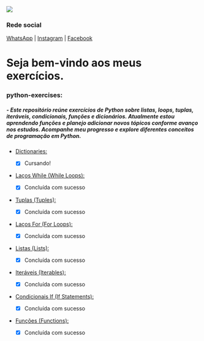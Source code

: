 ![](https://i.pinimg.com/236x/f4/40/d8/f440d8b7c9c938bcddff063ed9caecc8.jpg)

### Rede social
[WhatsApp](https://wa.me/5562993261835?text=Vim%20atrav%C3%A9s%20do%20GitHub) |
[Instagram](https://www.instagram.com/dheemis_sampaio062/) |
[Facebook](https://www.facebook.com/representante44062)

# Seja bem-vindo aos meus exercícios.
### python-exercises:
##### -  _Este repositório reúne exercícios de Python sobre listas, loops, tuplas, iteráveis, condicionais, funções e dicionários. Atualmente estou aprendendo funções e planejo adicionar novos tópicos conforme avanço nos estudos. Acompanhe meu progresso e explore diferentes conceitos de programação em Python._


- [Dictionaries:](https://github.com/DhemInPy/python-exercises/tree/main/dictionaries)
  - [X] Cursando!


- [Laços While (While Loops):](https://github.com/DhemInPy/python-exercises/tree/main/while_loops)
  - [X] Concluída com sucesso

  
- [Tuplas (Tuples):](https://github.com/DhemInPy/python-exercises/tree/main/tuples)
  - [X] Concluída com sucesso
  

- [Laços For (For Loops): ](https://github.com/DhemInPy/python-exercises/blob/main/for_loops/For.py)
  - [X] Concluída com sucesso
  

- [Listas (Lists):](https://github.com/DhemInPy/python-exercises/tree/main/lists)
  - [X] Concluída com sucesso
  

- [Iteráveis (Iterables):](https://github.com/DhemInPy/python-exercises/tree/main/iterables)
  - [X] Concluída com sucesso
  


- [Condicionais If (If Statements):](https://github.com/DhemInPy/python-exercises/tree/main/if_statements)
  - [X] Concluída com sucesso
  
  
- [Funções (Functions):](https://github.com/DhemInPy/python-exercises/tree/main/functions)
  - [X] Concluída com sucesso
  


  